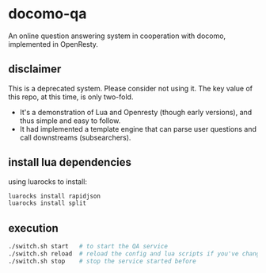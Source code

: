 # docomo-qa
An online question answering system in cooperation with docomo, implemented in OpenResty.

## **disclaimer**

This is a deprecated system. Please consider not using it.
The key value of this repo, at this time, is only two-fold.
- It's a demonstration of Lua and Openresty (though early versions), and thus simple and easy to follow.
- It had implemented a template engine that can parse user questions and call downstreams (subsearchers).

## install lua dependencies

using luarocks to install:

``` bash
luarocks install rapidjson
luarocks install split
```

## execution

``` bash
./switch.sh start   # to start the QA service
./switch.sh reload  # reload the config and lua scripts if you've changed anything
./switch.sh stop    # stop the service started before
```
